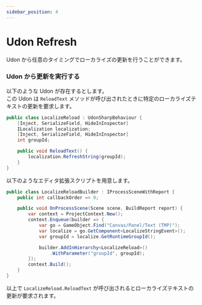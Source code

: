 ```yaml
---
sidebar_position: 4
---
```


# Udon Refresh

Udon から任意のタイミングでローカライズの更新を行うことができます。  

### Udon から更新を実行する

以下のような Udon が存在するとします。  
この Udon は `ReloadText` メソッドが呼び出されたときに特定のローカライズテキストの更新を要求します。  

```csharp
public class LocalizeReload : UdonSharpBehaviour {
    [Inject, SerializeField, HideInInspector]
    ILocalization localization;
    [Inject, SerializeField, HideInInspector]
    int groupId;

    public void ReloadText() {
        localization.RefreshString(groupId);
    }
}
```

以下のようなエディタ拡張スクリプトを用意します。  

```csharp
public class LocalizeReloadBuilder : IProcessSceneWithReport {
    public int callbackOrder => 0;

    public void OnProcessScene(Scene scene, BuildReport report) {
        var context = ProjectContext.New();
        context.Enqueue(builder => {
            var go = GameObject.Find("Canvas/Panel/Text (TMP)");
            var localize = go.GetComponent<LocalizeStringEvent>();
            var groupId = localize.GetRuntimeGroupId();

            builder.AddInHierarchy<LocalizeReload>()
                .WithParameter("groupId", groupId);
        });
        context.Build();
    }
}
```

以上で `LocalizeReload.ReloadText` が呼び出されるとローカライズテキストの更新が要求されます。
